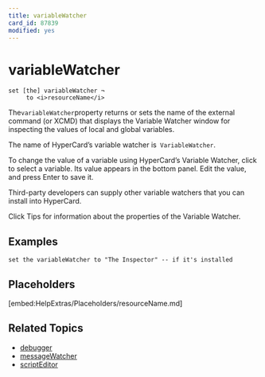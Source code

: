 ```yaml
---
title: variableWatcher
card_id: 87839
modified: yes
---
```


# variableWatcher

```
set [the] variableWatcher ¬
     to <i>resourceName</i>
```


The` variableWatcher `property returns or sets the name of the external command (or XCMD) that displays the Variable Watcher window for inspecting the values of local and  global variables.

The name of HyperCard’s variable watcher is` VariableWatcher`.

To change the value of a variable using HyperCard’s Variable Watcher, click to select a variable. Its value appears in the bottom panel. Edit the value, and press Enter to save it.

Third-party developers can supply other variable watchers that you can install into HyperCard.

Click Tips for information about the properties of the Variable Watcher.

## Examples

```
set the variableWatcher to "The Inspector" -- if it's installed
```

## Placeholders

[embed:HelpExtras/Placeholders/resourceName.md]

## Related Topics

* [debugger](/HyperTalkReference/properties/debugger)
* [messageWatcher](/HyperTalkReference/properties/messageWatcher)
* [scriptEditor](/HyperTalkReference/properties/scriptEditor)

